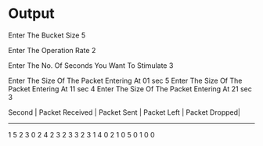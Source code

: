 # Output

Enter The Bucket Size
5

Enter The Operation Rate
2

Enter The No. Of Seconds You Want To Stimulate
3

Enter The Size Of The Packet Entering At 01 sec 5
Enter The Size Of The Packet Entering At 11 sec 4
Enter The Size Of The Packet Entering At 21 sec 3

Second | Packet Received | Packet Sent | Packet Left | Packet Dropped|

-------------------------------------------------------------------------

1               5               2               3               0
2               4               2               3               2
3               3               2               3               1
4               0               2               1               0
5               0               1               0               0